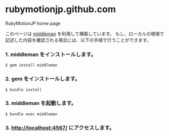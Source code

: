 rubymotionjp.github.com
=======================

RubyMotionJP home page

このページは [middleman](http://middlemanapp.com/jp/) を利用して構築しています。
もし、ローカルの環境で記述した内容を確認される場合には、以下の手順で行うことができます。

### 1. middleman をインストールします。

```
$ gem install middleman
```

### 2. gem をインストールします。

```
$ bundle install
```

### 3. middleman を起動します。

```
$ bundle exec middleman
```

### 3. [http://localhost:4567/](http://localhost:4567/) にアクセスします。